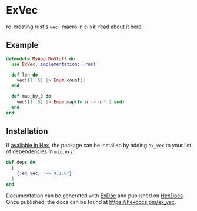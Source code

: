 # ExVec

re-creating rust's `vec!` macro in elixir, [read about it here!](https://www.hailelagi.com/writing/legos/)

## Example
```elixir
defmodule MyApp.DoStuff do
  use ExVec, implementation: :rust

  def len do
    vec!(1..5) |> Enum.count()
  end

  def map_by_2 do
    vec!(1..5) |> Enum.map(fn n -> n * 2 end)
  end
end
```

## Installation

If [available in Hex](https://hex.pm/docs/publish), the package can be installed
by adding `ex_vec` to your list of dependencies in `mix.exs`:

```elixir
def deps do
  [
    {:ex_vec, "~> 0.1.0"}
  ]
end
```

Documentation can be generated with [ExDoc](https://github.com/elixir-lang/ex_doc)
and published on [HexDocs](https://hexdocs.pm). Once published, the docs can
be found at <https://hexdocs.pm/ex_vec>.
